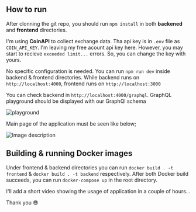 ## How to run

After clonning the git repo, you should run `npm install` in both **backened** and **frontend** directories.

I'm using **CoinAPI** to collect exchange data. Tha api key is in `.env` file as `COIN_API_KEY`. I'm leaving my free acount api key here. However, you may start to recieve `exceeded limit...` errors. So, you can change the key with yours.

No specific configuration is needed. You can run `npm run dev` inside backend & frontend directories. While backend runs on `http://localhost:4000`, frontend runs on `http://localhost:3000`

You can check backend in `http://localhost:4000/graphql`. GraphQL playground should be displayed with our GraphQl schema

![playground](https://dev-to-uploads.s3.amazonaws.com/uploads/articles/i7j8vj6e1r0lgxjnxfqs.PNG)

Main page of the application must be seen like below;

![Image description](https://dev-to-uploads.s3.amazonaws.com/uploads/articles/va8v4rxnqggy9lzbq22w.PNG)

## Building & running Docker images

Under frontend & backend directories you can run `docker build . -t frontend` & `docker build . -t backend` respectively.
After both Docker build succeeds, you can run `docker-compose up` in the root directory.

I'll add a short video showing the usage of application in a couple of hours...

Thank you 😎
